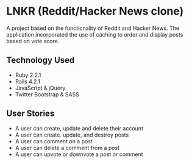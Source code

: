 # LNKR (Reddit/Hacker News clone)
A project based on the functionality of Reddit and Hacker News. The application incorporated the use of caching to order and display posts based on vote score.

Technology Used
---
- Ruby 2.2.1
- Rails 4.2.1
- JavaScript & jQuery
- Twitter Bootstrap & SASS

User Stories
---
- A user can create, update and delete their account
- A user can create. update, and destroy posts
- A user can comment on a post
- A user can delete a comment from a post
- A user can upvote or downvote a post or comment
